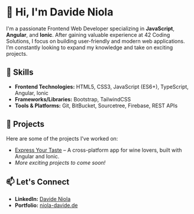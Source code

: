 # 👋 Hi, I'm Davide Niola

I'm a passionate Frontend Web Developer specializing in **JavaScript**, **Angular**, and **Ionic**.
After gaining valuable experience at 42 Coding Solutions, I focus on building user-friendly and modern web applications. 
I’m constantly looking to expand my knowledge and take on exciting projects.

## 🌱 Skills
- **Frontend Technologies:** HTML5, CSS3, JavaScript (ES6+), TypeScript, Angular, Ionic
- **Frameworks/Libraries:** Bootstrap, TailwindCSS
- **Tools & Platforms:** Git, BitBucket, Sourcetree, Firebase, REST APIs

## 🚀 Projects
Here are some of the projects I've worked on:
- [Express Your Taste](https://apps.apple.com/de/app/express-your-taste/id6474567373) – A cross-platform app for wine lovers, built with Angular and Ionic.
- *More exciting projects to come soon!*

## 📫 Let's Connect
- **LinkedIn:** [Davide Niola](https://www.linkedin.com/in/davide-niola-a445aa276/)
- **Portfolio:** [niola-davide.de](https://niola-davide.de)
<!---
DNiola/DNiola is a ✨ special ✨ repository because its `README.md` (this file) appears on your GitHub profile.
You can click the Preview link to take a look at your changes.
--->
